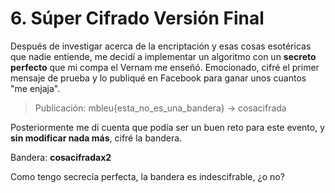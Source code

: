 # 6. Súper Cifrado Versión Final

Después de investigar acerca de la encriptación y esas cosas esotéricas que nadie entiende, me decidí a implementar un algoritmo con un **secreto perfecto** que mi compa el Vernam me enseñó. Emocionado, cifré el primer mensaje de prueba y lo publiqué en Facebook para ganar unos cuantos "me enjaja".

> Publicación:
> mbleu{esta_no_es_una_bandera} -> cosacifrada

Posteriormente me di cuenta que podía ser un buen reto para este evento, y **sin modificar nada más**, cifré la bandera.

Bandera: **cosacifradax2**

Como tengo secrecía perfecta, la bandera es indescifrable, ¿o no?
